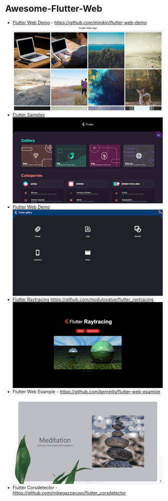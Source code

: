 # Awesome-Flutter-Web

- [Flutter Web Demo](http://minikin.me/flutter-web-demo/#/) - https://github.com/minikin/flutter-web-demo
![Flutter Web Demo](images/flutter_web_demo.jpg)
- [Flutter Samples](https://flutter.github.io/samples/#/)
![Flutter Samples](images/flutter_samples.png)
- [Flutter Web Demo](https://flutter-web-demo.firebaseapp.com/#/)
![Flutter Web Demo](images/flutter_web_demo_2.png)
- [Flutter Raytracing](https://modulovalue.com/flutter_raytracing/#/) https://github.com/modulovalue/flutter_raytracing
![Flutter Raytracing](images/flutter_raytracing.png)
- Flutter Web Example - https://github.com/kenreilly/flutter-web-example
![Flutter Web Example](images/flutter_web_example.jpg)
- Flutter Corsdetector - https://github.com/mikegazzaruso/flutter_corsdetector

